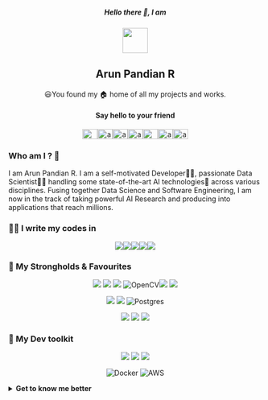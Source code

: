 <h5 align="center"> Hello there 👋, I am</h5>
<p align="center">
<a href="https://arunpandian.me"><img align="center" width="50px" src="https://github.com/arunpandian7/arunpandian7/blob/master/transparent-logo.png"/></a>
</p>
<h2 align="center"> Arun Pandian R </h2>
<p align="center">
😃You found my 🏠 home of all my projects and works.
</p>

<h4 align="center">Say hello to your friend</h3>
<p align="center">
<a href="https://twitter.com/arunpandian_r10" target="blank"><img align="center" src="https://cdn.jsdelivr.net/npm/simple-icons@3.0.1/icons/twitter.svg" alt="@arunpandian_r10" height="20" width="30" /></a><a href="https://linkedin.com/in/arunpandian-rk7" target="blank"><img align="center" src="https://cdn.jsdelivr.net/npm/simple-icons@3.0.1/icons/linkedin.svg" alt="arunpandian-rk7" height="20" width="30" /></a><a href="https://kaggle.com/arunrk7" target="blank"><img align="center" src="https://cdn.jsdelivr.net/npm/simple-icons@3.0.1/icons/kaggle.svg" alt="arunrk7" height="20" width="30" /></a><a href="https://instagram.com/arun_rk7" target="blank"><img align="center" src="https://cdn.jsdelivr.net/npm/simple-icons@3.0.1/icons/instagram.svg" alt="arun_rk7" height="20" width="30" /></a><a href="https://medium.com/@arunrk7.leo" target="blank"><img align="center" src="https://cdn.jsdelivr.net/npm/simple-icons@3.0.1/icons/medium.svg" alt="@arunrk7.leo" height="20" width="30" /></a><a href="https://www.youtube.com/c/arunrathina5" target="blank"><img align="center" src="https://cdn.jsdelivr.net/npm/simple-icons@3.0.1/icons/youtube.svg" alt="arunrathina5" height="20" width="30" /></a><a href="https://www.hackerrank.com/arunpandian7" target="blank"><img align="center" src="https://cdn.jsdelivr.net/npm/simple-icons@3.0.1/icons/hackerrank.svg" alt="arunpandian7" height="20" width="30" /></a>
</p>

### Who am I ? 🤔

I am Arun Pandian R. I am a self-motivated Developer👨‍💻, passionate Data Scientist👨‍🔬 handling some state-of-the-art AI technologies🌟 across various disciplines. Fusing together Data Science and Software Engineering, I am now in the track of taking powerful AI Research and producing into applications that reach millions.

### 👨‍💻 I write my codes in
<!-- Thanks to Alexandre, check out his repo for badges https://github.com/alexandresanlim/Badges4-README.md-Profile -->
<p align="center">
<img src="https://img.shields.io/badge/python%20-%2314354C.svg?&style=for-the-badge&logo=python&logoColor=gold"/><img src="https://img.shields.io/badge/javascript-%23F7DF1E.svg?&style=for-the-badge&logo=javascript&logoColor=black&labelColor=%2300000"/><img src="https://img.shields.io/badge/html5%20-%23E34F26.svg?&style=for-the-badge&logo=html5&logoColor=white"/><img src="https://img.shields.io/badge/css3%20-%231572B6.svg?&style=for-the-badge&logo=css3&logoColor=white"/><img src="https://img.shields.io/badge/c++%20-%2300599C.svg?&style=for-the-badge&logo=c%2B%2B&logoColor=white"/>

### 💪 My Strongholds & Favourites
<p align="center">
<img src="https://img.shields.io/badge/TensorFlow%20-%23FF6F00.svg?&style=for-the-badge&logo=TensorFlow&logoColor=white" /> <img src="https://img.shields.io/badge/PyTorch-black?&style=for-the-badge&logo=pytorch&logoColor=red"/> <img src="https://img.shields.io/badge/Numpy-013220?&style=for-the-badge&logo=numpy"/> <img alt="OpenCV" src="https://img.shields.io/badge/opencv-%23white.svg?&style=for-the-badge&logo=opencv&logoColor=white"/><img src="https://img.shields.io/badge/Pandas-130654?&style=for-the-badge&logo=pandas"/> <img src="https://img.shields.io/badge/Scikit--Learn-%233294C7?&style=for-the-badge&logo=scikit-learn"/>  
</p>

<p align="center">
<img src="https://img.shields.io/badge/Flask-grey?&style=for-the-badge&logo=flask"/> <img src="https://img.shields.io/badge/FastAPI-white?&style=for-the-badge&logo=fastapi"/>
<img alt="Postgres" src ="https://img.shields.io/badge/postgres-%23316192.svg?&style=for-the-badge&logo=postgresql&logoColor=white"/> 
</p>

<p align="center">
<img src="https://img.shields.io/badge/react%20-%2320232a.svg?&style=for-the-badge&logo=react&logoColor=%2361DAFB"/> <img src="https://img.shields.io/badge/node.js%20-%2343853D.svg?&style=for-the-badge&logo=node.js&logoColor=white"/> <img src="https://img.shields.io/badge/MaterialUI-blue?&style=for-the-badge&logo=material-ui"/> 
</p>

### 🔨 My Dev toolkit
<p align="center">
<img src="https://img.shields.io/badge/git%20-%23F05032.svg?&style=for-the-badge&logo=git&logoColor=white"/>  <img src="https://img.shields.io/badge/github%20-%23181717.svg?&style=for-the-badge&logo=github&logoColor=white" />    <img src="https://img.shields.io/badge/Linux-black?&style=for-the-badge&logo=linux&logoColor=white"/>
</p>

<p align="center">
<img alt="Docker" src="https://img.shields.io/badge/docker-%230db7ed.svg?&style=for-the-badge&logo=docker&logoColor=white"/> <img alt="AWS" src="https://img.shields.io/badge/AWS-%23FF9900.svg?&style=for-the-badge&logo=amazon-aws&logoColor=white"/>
</p>

<details>
<summary> <strong> Get to know me better </strong> </summary>

## ❤ Things I love
- Everything Tech👩‍💻 and Science🔬. I am pretty much a geek Tech products and an hardcore enthusiast.
- Hollywood Movies🎬 and TV Show📺. I like binge watching pop culture movies and shows from all time. Getting into nerd culture conversations.
- I get facinated by philoshopical ideas💡, talks and love to participate in debates.
- I love exploring the Intelligent Algorithms🤖 and the math behind it.
- Got obsessed in debugging 🔨 and solving hard problems with intuition.

## 👷‍♂️ What I do ?
- Currently I am working in some cool 😎 new projects, yeah most probably it is an Artificial Intelligence related ones.
- As an Undergrad Research Assistant, I contributing and authoring bunch of cross discipline research projects.

## Misc.
- I am a casual gamer 🎮
- Quite Book Worm📚🐛
- Upcoming writer✍

## Setup
<img src="https://img.shields.io/badge/-ROG--G14-F5F5F5?style=flat&logo=data%3Aimage%2Fpng%3Bbase64%2CiVBORw0KGgoAAAANSUhEUgAAACAAAAAgCAYAAABzenr0AAADbUlEQVRYR%2B2WbUxbVRjHfy2l0PLigEiARZw6JC5u8UuHJmp02UxBIosMp0Y3dFJfAAHRMWAjl8QofnAkC5uOvcDIBnthlC1DksWELFtCIrJkxsUsfjAojBZaStt7by99u6Yf%2BKTbkEJIDOfreZ7%2F%2F5f%2FeXLO0bDCS7PC%2FqwC%2FL8S%2BNRiydbpDaYYrS4rpKpuxab0HblwRLzfnC1JAs0Ndfk%2BWTqANj5PlIPamVnvsOj1NV4e6B560JBHDdBUV5sfDgUvh9Q4nc0h%2B11usa6%2Fv%2FPQEGhTIPcZuL1sCdTXl6fF%2BDW%2F%2BsPxGXenJLdXlHZcutT14wg8boQuFTqfhuPLBtBY8%2BHJgGp4b2JKmfEpXnNf35mRm%2FCaDjrmoGcN1ObA3LIANFbteTFI%2FNCEQxVFSdxm7e%2BKmNcH4IANGtbCnya4uKgZsFgsse3t7YF7NVdWVsYlaJSbNrd%2BvdsjFX5p7bwmwVEJihxQ%2FRRUuODcC%2FDtogDKyz8rOHz44CCg%2FpvAvopSwaUYm6acvj211o7eWOidgScD0LAeWiTIdsPmrTCyKIC91dXbXVJ8zLFjLf%2BIsKHqg00eJeYnmzPQ9lHvya%2BTYMAOhgRoyYI2INkObhUyXobgogCEz99NdymZN9zi1CZjXPJL6ZmpVwVBCAuCoHdNjg%2FfdaquksGz72RL0uAk%2BNLhuxSoD8F%2BDfSMg9UMbz7IPLJ%2Fz3tgX%2B3e69Oz4SupBlkNaZOetTvl0kfTw%2FvH7P6dObd%2F22a%2BdaPbBtJaOGWEPD%2FU6WCLCBfdsNMM56MDqCoziYE1%2FRpVLH4oMfF6KKx1ujzeZCY9BaVXTjfbQZsKB9PAvwEGIma34IIDzCJkFYE3KoBI8ydlZSZ5Lvb1xzL1G4Nh3atjE2Lzx93fb5yGdbOwIxc8eeCM1A7DOi3cmYaeQihdiPl9j2BeoKSkJDE3%2B%2BFXZL%2F%2B3NYTx78Ky2LTKBw1wjdfwB%2BRup8hNghWDxT4wVQIo0sGEBESBEHrmLSPJvzl2fX8D2cKZ6FiBjJUuJMEYymQkwBPKNBXBMULNV9QAvNi5e%2B%2F9ZwcSnu741Rb5XnQS7AlDPkqbDbCIwYYD8D2N8C2LAAR0d27y4o1AcMvnd2Hfv8vJkv6FtTU1BhaW1t9KwawVMbzOlF%2FSKIFWgVYTWA1gRVP4G8olVUweX3oIAAAAABJRU5ErkJggg%3D%3D"> <img src="https://img.shields.io/badge/Ubuntu-white?&style=flat&logo=ubuntu"/> <img src="https://img.shields.io/badge/vscode%20-%23007ACC.svg?&style=flat&logo=visual-studio-code&logoColor=white" /> <img alt="nVIDIA" src="https://img.shields.io/badge/nVIDIA-%2376B900.svg?&style=flat&logo=nVIDIA&logoColor=white"/>


## 📈 My Stats
<p align='center' >
<img align="center" src="https://github-readme-stats.vercel.app/api?username=arunpandian7&show_icons=true&theme=dark" width=420/>
<img align="center" src="https://github-readme-stats.vercel.app/api/top-langs/?username=arunpandian7&layout=compact&theme=dark">
<p/>